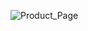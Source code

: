 
![Product_Page](https://github.com/Usama556/20101002-012-A4/assets/132284340/150313c8-26d6-4983-b810-79bd3ae444b5)

